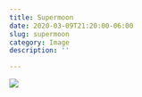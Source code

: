 ```yaml
---
title: Supermoon
date: 2020-03-09T21:20:00-06:00
slug: supermoon
category: Image
description: ''

---
```

![](https://cdn.thantzinoo.net/images/Supermoon.png)